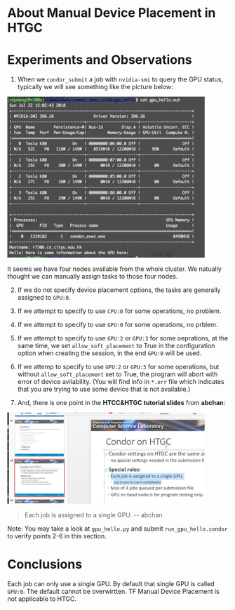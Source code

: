 # About Manual Device Placement in HTGC

# Experiments and Observations

1. When we ``condor_submit`` a job with ``nvidia-smi`` to query the GPU
status, typically we will see something like the picture below:

<img src="nvidia-smi.png" alt="nvidia-smi.png" width="450px"/>

It seems we have four nodes available from the whole cluster. We
natually thought we can manually assign tasks to those four nodes.

2. If we do not specify device placement options, the tasks are 
generally assigned to ``GPU:0``.

3. If we attempt to specify to use ``CPU:0`` for some operations, no 
problem.

4. If we attempt to specify to use ``GPU:0`` for some operations, no 
prblem.

5. If we attempt to specify to use ``GPU:2`` or ``GPU:3`` for some oeprations, at the same time, we set ``allow_soft_placement`` to 
True in the configuration option when creating the session, in the end 
``GPU:0`` will be used.

6. If we attemp to specify to use ``GPU:2`` or ``GPU:3`` for some
operations, but without ``allow_soft_placement`` set to True, the
program will abort with error of device avilability. (You 
will find info in ``*.err`` file which indicates that you are trying to use some 
device that is not available.)

7. And, there is one point in the **HTCC&HTGC tutorial slides** from
**abchan**:

<img src="special-rule.png" alt="sr" width="450px" />

> Each job is assigned to a single GPU. -- abchan

Note: You may take a look at ``gpu_hello.py`` and submit ``run_gpu_hello.condor`` to verify points 2-6 in
this section.

# Conclusions

Each job can only use a single GPU. By default that single GPU is called
``GPU:0``. The default cannot be overwirtten. TF Manual Device Placement
is not applicable to HTGC.
